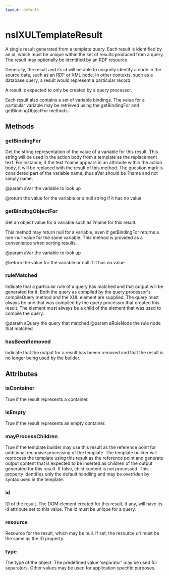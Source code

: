 ```yaml
---
layout: default
---
```


# nsIXULTemplateResult #

A single result generated from a template query. Each result is identified
by an id, which must be unique within the set of results produced from a
query. The result may optionally be identified by an RDF resource.

Generally, the result and its id will be able to uniquely identify a node
in the source data, such as an RDF or XML node. In other contexts, such as
a database query, a result would represent a particular record.

A result is expected to only be created by a query processor.

Each result also contains a set of variable bindings. The value for a
particular variable may be retrieved using the getBindingFor and
getBindingObjectFor methods.


## Methods ##

### getBindingFor ###

Get the string representation of the value of a variable for this
result. This string will be used in the action body from a template as
the replacement text. For instance, if the text ?name appears in an
attribute within the action body, it will be replaced with the result
of this method. The question mark is considered part of the variable
name, thus aVar should be ?name and not simply name.

@param aVar the variable to look up

@return the value for the variable or a null string if it has no value


### getBindingObjectFor ###

Get an object value for a variable such as ?name for this result. 

This method may return null for a variable, even if getBindingFor returns
a non-null value for the same variable. This method is provided as a
convenience when sorting results.

@param aVar the variable to look up

@return the value for the variable or null if it has no value


### ruleMatched ###

Indicate that a particular rule of a query has matched and that output
will be generated for it. Both the query as compiled by the query
processor's compileQuery method and the XUL <rule> element are supplied.
The query must always be one that was compiled by the query processor
that created this result. The <rule> element must always be a child of
the <query> element that was used to compile the query.

@param aQuery the query that matched
@param aRuleNode the rule node that matched


### hasBeenRemoved ###

Indicate that the output for a result has beeen removed and that the
result is no longer being used by the builder.


## Attributes ##

### isContainer ###

True if the result represents a container.


### isEmpty ###

True if the result represents an empty container.


### mayProcessChildren ###

True if the template builder may use this result as the reference point
for additional recursive processing of the template. The template builder
will reprocess the template using this result as the reference point and
generate output content that is expected to be inserted as children of the
output generated for this result. If false, child content is not
processed. This property identifies only the default handling and may be
overriden by syntax used in the template.


### id ###

ID of the result. The DOM element created for this result, if any, will
have its id attribute set to this value. The id must be unique for a
query.


### resource ###

Resource for the result, which may be null. If set, the resource uri
must be the same as the ID property.


### type ###

The type of the object. The predefined value 'separator' may be used
for separators. Other values may be used for application specific
purposes.

